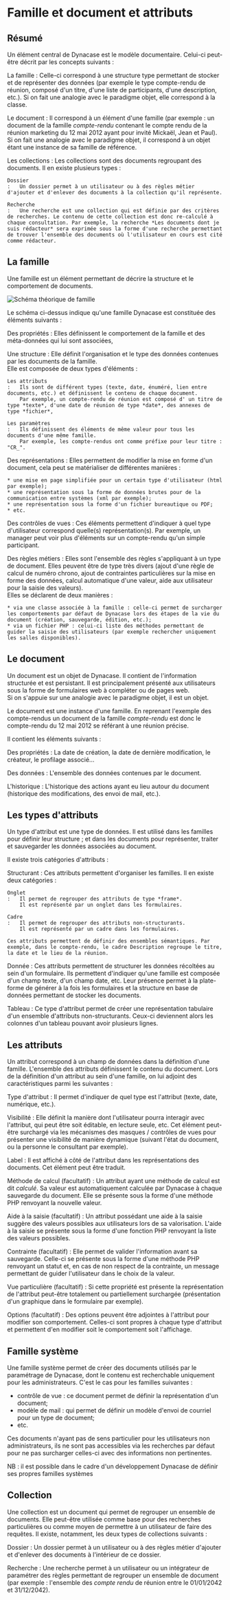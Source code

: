 # Famille et document et attributs

## Résumé

Un élément central de Dynacase est le modèle documentaire. Celui-ci peut-être décrit par les concepts suivants :

La famille
:   Celle-ci correspond à une structure type permettant de stocker et de représenter des données (par exemple le type compte-rendu de réunion, composé d'un titre, d'une liste de participants, d'une description, etc.). Si on fait une analogie avec le paradigme objet, elle correspond à la classe.

Le document
:   Il correspond à un élément d'une famille (par exemple : un document de la famille *compte-rendu* contenant le compte rendu de la réunion marketing du 12 mai 2012 ayant pour invité Mickaël, Jean et Paul). Si on fait une analogie avec le paradigme objet, il correspond à un objet étant une instance de sa famille de référence.

Les collections
:   Les collections sont des documents regroupant des documents. Il en existe plusieurs types :
    
    Dossier
    :   Un dossier permet à un utilisateur ou à des règles métier d'ajouter et d'enlever des documents à la collection qu'il représente.
    
    Recherche
    :   Une recherche est une collection qui est définie par des critères de recherches. Le contenu de cette collection est donc re-calculé à chaque consultation. Par exemple, la recherche *Les documents dont je suis rédacteur* sera exprimée sous la forme d'une recherche permettant de trouver l'ensemble des documents où l'utilisateur en cours est cité comme rédacteur.

## La famille

Une famille est un élément permettant de décrire la structure et le comportement de documents. 

![ Schéma théorique de famille ](famille.png "Schéma théorique de famille")

Le schéma ci-dessus indique qu'une famille Dynacase est constituée des éléments suivants :

Des propriétés
:   Elles définissent le comportement de la famille et des méta-données qui lui sont associées,

Une structure
:   Elle définit l'organisation et le type des données contenues par les documents de la famille.  
    Elle est composée de deux types d'éléments :
    
    Les attributs
    :   Ils sont de différent types (texte, date, énuméré, lien entre documents, etc.) et définissent le contenu de chaque document.  
        Par exemple, un compte-rendu de réunion est composé d' un titre de type *texte*, d'une date de réunion de type *date*, des annexes de type *fichier*,
    
    Les paramètres
    :   Ils définissent des éléments de même valeur pour tous les documents d'une même famille.  
        Par exemple, les compte-rendus ont comme préfixe pour leur titre : "CR_".

Des représentations
:   Elles permettent de modifier la mise en forme d'un document, cela peut se matérialiser de différentes manières :
    
    * une mise en page simplifiée pour un certain type d'utilisateur (html par exemple);
    * une représentation sous la forme de données brutes pour de la communication entre systèmes (xml par exemple);
    * une représentation sous la forme d'un fichier bureautique ou PDF;
    * etc.

Des contrôles de vues
:   Ces éléments permettent d'indiquer à quel type d'utilisateur correspond quelle(s) représentation(s).
    Par exemple, un manager peut voir plus d'éléments sur un compte-rendu qu'un simple participant.

Des règles métiers
:   Elles sont l'ensemble des règles s'appliquant à un type de document. Elles peuvent être de type très divers (ajout d'une règle de calcul de numéro chrono, ajout de contraintes particulières sur la mise en forme des données, calcul automatique d'une valeur, aide aux utilisateur pour la saisie des valeurs).  
    Elles se déclarent de deux manières :
    
    * via une classe associée à la famille : celle-ci permet de surcharger les comportements par défaut de Dynacase lors des étapes de la vie du document (création, sauvegarde, édition, etc.);
    * via un fichier PHP : celui-ci liste des méthodes permettant de guider la saisie des utilisateurs (par exemple rechercher uniquement les salles disponibles).

## Le document

Un document est un objet de Dynacase. Il contient de l'information structurée et est persistant. Il est principalement présenté aux utilisateurs sous la forme de formulaires web à compléter ou de pages web.  
Si on s'appuie sur une analogie avec le paradigme objet, il est un objet.

Le document est une instance d'une famille. En reprenant l'exemple des compte-rendus un document de la famille *compte-rendu* est donc le compte-rendu du 12 mai 2012 se référant à une réunion précise.

Il contient les éléments suivants :

Des propriétés
:   La date de création, la date de dernière modification, le créateur, le profilage associé…

Des données
:   L'ensemble des données contenues par le document.

L'historique
:   L'historique des actions ayant eu lieu autour du document (historique des modifications, des envoi de mail, etc.).

## Les types d'attributs

Un type d'attribut est une type de données. Il est utilisé dans les familles pour définir leur structure ; et dans les documents pour représenter, traiter et sauvegarder les données associées au document.

Il existe trois catégories d'attributs :

Structurant
:   Ces attributs permettent d'organiser les familles. Il en existe deux catégories :
    
    Onglet
    :   Il permet de regrouper des attributs de type *frame*.  
        Il est représenté par un onglet dans les formulaires.
    
    Cadre
    :   Il permet de regrouper des attributs non-structurants.  
        Il est représenté par un cadre dans les formulaires.
    
    Ces attributs permettent de définir des ensembles sémantiques. Par exemple, dans le compte-rendu, le cadre Description regroupe le titre, la date et le lieu de la réunion.

Donnée
:   Ces attributs permettent de structurer les données récoltées au sein d'un formulaire. Ils permettent d'indiquer qu'une famille est composée d'un champ texte, d'un champ date, etc. Leur présence permet à la plate-forme de générer à la fois les formulaires et la structure en base de données permettant de stocker les documents.

Tableau
:   Ce type d'attribut permet de créer une représentation tabulaire d'un ensemble d'attributs non-structurants. Ceux-ci deviennent alors les colonnes d'un tableau pouvant avoir plusieurs lignes.

## Les attributs

Un attribut correspond à un champ de données dans la définition d'une famille. L'ensemble des attributs définissent le contenu du document. Lors de la définition d'un attribut au sein d'une famille, on lui adjoint des caractéristiques parmi les suivantes :

Type d'attribut
:   Il permet d'indiquer de quel type est l'attribut (texte, date, numérique, etc.).

Visibilité
:   Elle définit la manière dont l'utilisateur pourra interagir avec l'attribut, qui peut être soit éditable, en lecture seule, etc. Cet élément peut-être surchargé via les mécanismes des masques / contrôles de vues pour présenter une visibilité de manière dynamique (suivant l'état du document, ou la personne le consultant par exemple).

Label
:   Il est affiché à côté de l'attribut dans les représentations des documents. Cet élément peut être traduit.

Méthode de calcul (facultatif)
:   Un attribut ayant une méthode de calcul est dit *calculé*. Sa valeur est automatiquement calculée par Dynacase à chaque sauvegarde du document. Elle se présente sous la forme d'une méthode PHP renvoyant la nouvelle valeur.

Aide à la saisie (facultatif)
:   Un attribut possédant une aide à la saisie suggère des valeurs possibles aux utilisateurs lors de sa valorisation. L'aide à la saisie se présente sous la forme d'une fonction PHP renvoyant la liste des valeurs possibles.

Contrainte (facultatif)
:   Elle permet de valider l'information avant sa sauvegarde. Celle-ci se présente sous la forme d'une méthode PHP renvoyant un statut et, en cas de non respect de la contrainte, un message permettant de guider l'utilisateur dans le choix de la valeur.

Vue particulière (facultatif)
:   Si cette propriété est présente la représentation de l'attribut peut-être totalement ou partiellement surchargée (présentation d'un graphique dans le formulaire par exemple).

Options (facultatif)
:   Des options peuvent être adjointes à l'attribut pour modifier son comportement. Celles-ci sont propres à chaque type d'attribut et permettent d'en modifier soit le comportement soit l'affichage.

## Famille système

Une famille système permet de créer des documents utilisés par le paramétrage de Dynacase, dont le contenu est recherchable uniquement pour les administrateurs. C'est le cas pour les familles suivantes :

* contrôle de vue : ce document permet de définir la représentation d'un document;
* modèle de mail : qui permet de définir un modèle d'envoi de courriel pour un type de document;
* etc.

Ces documents n'ayant pas de sens particulier pour les utilisateurs non administrateurs, ils ne sont pas accessibles via les recherches par défaut pour ne pas surcharger celles-ci avec des informations non pertinentes.

NB : il est possible dans le cadre d'un développement Dynacase de définir ses propres familles systèmes

## Collection

Une collection est un document qui permet de regrouper un ensemble de documents. Elle peut-être utilisée comme base pour des recherches particulières ou comme moyen de permettre à un utilisateur de faire des requêtes. Il existe, notamment, les deux types de collections suivants :

Dossier
:   Un dossier permet à un utilisateur ou à des règles métier d'ajouter et d'enlever des documents à l'intérieur de ce dossier.

Recherche
:   Une recherche permet à un utilisateur ou un intégrateur de paramétrer des règles permettant de regrouper un ensemble de document (par exemple : l'ensemble des *compte rendu* de réunion entre le 01/01/2042 et 31/12/2042).